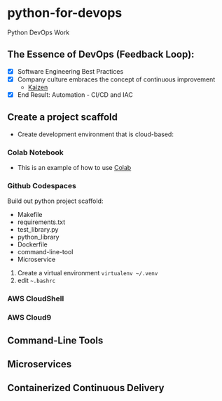 # python-for-devops
Python DevOps Work

## The Essence of DevOps (Feedback Loop):
- [x] Software Engineering Best Practices
- [x] Company culture embraces the concept of continuous improvement
    - [Kaizen](https://en.wikipedia.org/wiki/Kaizen)
- [x] End Result: Automation - CI/CD and IAC

## Create a project scaffold

* Create development environment that is cloud-based:

### Colab Notebook

* This is an example of how to use [Colab](https://github.com/jlo87/python-for-devops/blob/main/python_9_22.ipynb)

### Github Codespaces

Build out python project scaffold:

* Makefile
* requirements.txt
* test_library.py
* python_library
* Dockerfile
* command-line-tool
* Microservice

1. Create a virtual environment `virtualenv ~/.venv`
2. edit `~.bashrc`

### AWS CloudShell
### AWS Cloud9

## Command-Line Tools

## Microservices

## Containerized Continuous Delivery